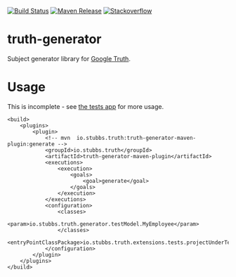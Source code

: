 [![Build Status][ci-shield]][ci-link]
[![Maven Release][maven-shield]][maven-link]
[![Stackoverflow][stackoverflow-shield]][stackoverflow-link]

# truth-generator
Subject generator library for [Google Truth].

# Usage
This is incomplete - see [the tests app](https://github.com/astubbs/truth-generator/blob/master/plugin-maven/src/test/resources/project-to-test/pom.xml) for more usage.

    <build>
        <plugins>
            <plugin>
                <!-- mvn  io.stubbs.truth:truth-generator-maven-plugin:generate -->
                <groupId>io.stubbs.truth</groupId>
                <artifactId>truth-generator-maven-plugin</artifactId>
                <executions>
                    <execution>
                        <goals>
                            <goal>generate</goal>
                        </goals>
                    </execution>
                </executions>
                <configuration>
                    <classes>
                        <param>io.stubbs.truth.generator.testModel.MyEmployee</param>
                    </classes>
                    <entryPointClassPackage>io.stubbs.truth.extensions.tests.projectUnderTest</entryPointClassPackage>
                </configuration>
            </plugin>
        </plugins>
    </build>

<!-- references -->

[Google Truth]: https://truth.dev/
[ci-shield]: https://github.com/astubbs/truth-generator/workflows/CI/badge.svg?branch=master
[ci-link]: https://github.com/astubbs/truth-generator/actions
[maven-shield]: https://img.shields.io/maven-central/v/io.stubbs/truth-generator.png
[maven-link]: https://search.maven.org/artifact/io.stubbs/truth-generator
[stackoverflow-shield]: https://img.shields.io/badge/stackoverflow-google‐truth-5555ff.png?style=flat
[stackoverflow-link]: https://stackoverflow.com/questions/tagged/google-truth